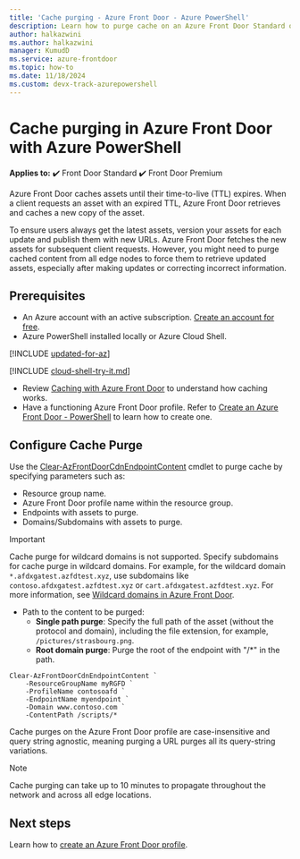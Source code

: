 ```yaml
---
title: 'Cache purging - Azure Front Door - Azure PowerShell'
description: Learn how to purge cache on an Azure Front Door Standard or Premium profile using Azure PowerShell.
author: halkazwini
ms.author: halkazwini
manager: KumudD
ms.service: azure-frontdoor
ms.topic: how-to
ms.date: 11/18/2024
ms.custom: devx-track-azurepowershell
---
```


# Cache purging in Azure Front Door with Azure PowerShell

**Applies to:** :heavy_check_mark: Front Door Standard :heavy_check_mark: Front Door Premium

Azure Front Door caches assets until their time-to-live (TTL) expires. When a client requests an asset with an expired TTL, Azure Front Door retrieves and caches a new copy of the asset.

To ensure users always get the latest assets, version your assets for each update and publish them with new URLs. Azure Front Door fetches the new assets for subsequent client requests. However, you might need to purge cached content from all edge nodes to force them to retrieve updated assets, especially after making updates or correcting incorrect information.

## Prerequisites

- An Azure account with an active subscription. [Create an account for free](https://azure.microsoft.com/free/?WT.mc_id=A261C142F).
- Azure PowerShell installed locally or Azure Cloud Shell.

[!INCLUDE [updated-for-az](~/reusable-content/ce-skilling/azure/includes/updated-for-az.md)]

[!INCLUDE [cloud-shell-try-it.md](~/reusable-content/ce-skilling/azure/includes/cloud-shell-try-it.md)]

- Review [Caching with Azure Front Door](../front-door-caching.md) to understand how caching works.
- Have a functioning Azure Front Door profile. Refer to [Create an Azure Front Door - PowerShell](../create-front-door-powershell.md) to learn how to create one.

## Configure Cache Purge

Use the [Clear-AzFrontDoorCdnEndpointContent](/powershell/module/az.cdn/clear-azfrontdoorcdnendpointcontent) cmdlet to purge cache by specifying parameters such as:

- Resource group name.
- Azure Front Door profile name within the resource group.
- Endpoints with assets to purge.
- Domains/Subdomains with assets to purge.

> [!IMPORTANT]
> Cache purge for wildcard domains is not supported. Specify subdomains for cache purge in wildcard domains. For example, for the wildcard domain `*.afdxgatest.azfdtest.xyz`, use subdomains like `contoso.afdxgatest.azfdtest.xyz` or `cart.afdxgatest.azfdtest.xyz`. For more information, see [Wildcard domains in Azure Front Door](../front-door-wildcard-domain.md).

- Path to the content to be purged:
   - **Single path purge**: Specify the full path of the asset (without the protocol and domain), including the file extension, for example, `/pictures/strasbourg.png`.
   - **Root domain purge**: Purge the root of the endpoint with "/*" in the path.

```azurepowershell-interactive
Clear-AzFrontDoorCdnEndpointContent `
    -ResourceGroupName myRGFD `
    -ProfileName contosoafd `
    -EndpointName myendpoint `
    -Domain www.contoso.com `
    -ContentPath /scripts/*
```

Cache purges on the Azure Front Door profile are case-insensitive and query string agnostic, meaning purging a URL purges all its query-string variations.

> [!NOTE]
> Cache purging can take up to 10 minutes to propagate throughout the network and across all edge locations.

## Next steps

Learn how to [create an Azure Front Door profile](../create-front-door-portal.md).
